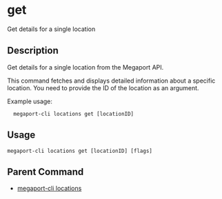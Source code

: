 # get

Get details for a single location

## Description

Get details for a single location from the Megaport API.

This command fetches and displays detailed information about a specific location.
You need to provide the ID of the location as an argument.

Example usage:

```
  megaport-cli locations get [locationID]
```



## Usage

```
megaport-cli locations get [locationID] [flags]
```



## Parent Command

* [megaport-cli locations](locations.md)








